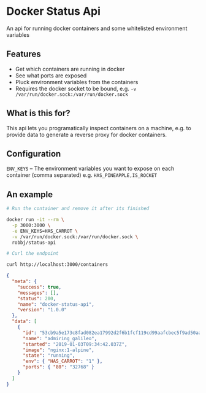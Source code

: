 # Docker Status Api

An api for running docker containers and some whitelisted environment variables

## Features

- Get which containers are running in docker
- See what ports are exposed
- Pluck environment variables from the containers
- Requires the docker socket to be bound, e.g. `-v /var/run/docker.sock:/var/run/docker.sock`

## What is this for?

This api lets you programatically inspect containers on a machine,
e.g. to provide data to generate a reverse proxy for docker containers.

## Configuration

`ENV_KEYS` – The environment variables you want to expose on each container (comma separated) e.g. `HAS_PINEAPPLE,IS_ROCKET`

## An example

```bash
# Run the container and remove it after its finished

docker run -it --rm \
  -p 3000:3000 \
  -e ENV_KEYS=HAS_CARROT \
  -v /var/run/docker.sock:/var/run/docker.sock \
  robbj/status-api
```

```bash
# Curl the endpoint

curl http://localhost:3000/containers
```

```json
{
  "meta": {
    "success": true,
    "messages": [],
    "status": 200,
    "name": "docker-status-api",
    "version": "1.0.0"
  },
  "data": [
    {
      "id": "53cb9a5e173c8fad082ea17992d2f6b1fcf119cd99aafcbec5f9ad50aa56ac88",
      "name": "admiring_galileo",
      "started": "2019-01-03T09:34:42.037Z",
      "image": "nginx:1-alpine",
      "state": "running",
      "env": { "HAS_CARROT": "1" },
      "ports": { "80": "32768" }
    }
  ]
}
```
